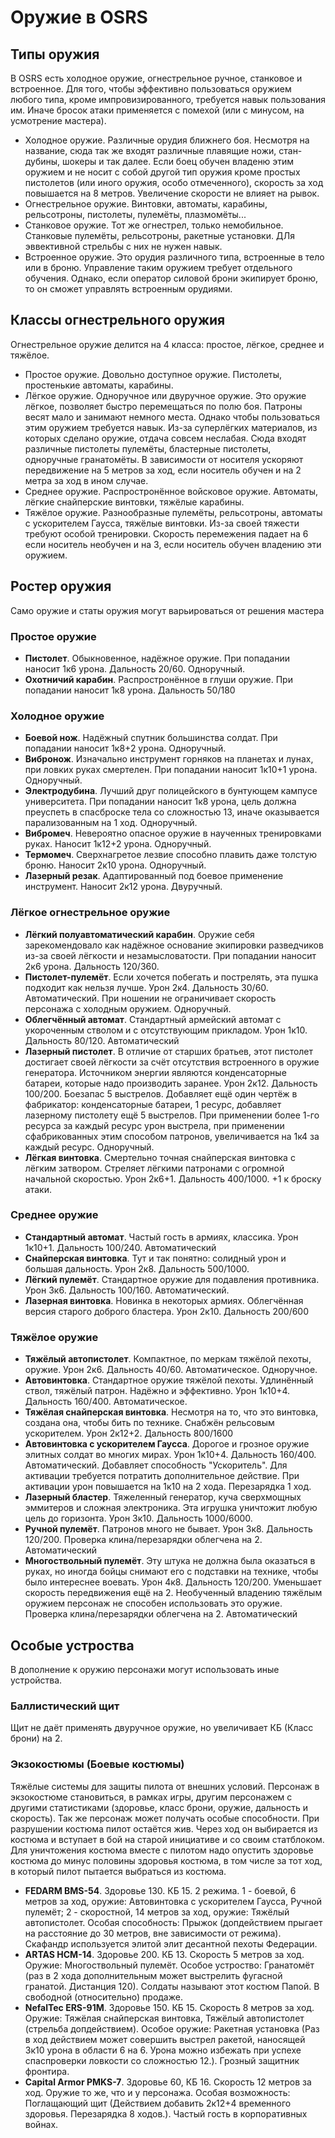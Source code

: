 # Оружие в OSRS
## Типы оружия
В OSRS есть холодное оружие, огнестрельное ручное, станковое и встроенное. Для того, чтобы эффективно пользоваться оружием любого типа, кроме импровизированного, требуется навык пользования им. Иначе бросок атаки применяется с помехой (или с минусом, на усмотрение мастера).

* Холодное оружие. Различные орудия ближнего боя. Несмотря на название, сюда так же входят различные плавящие ножи, стан-дубины, шокеры и так далее. Если боец обучен владеню этим оружием и не носит с собой другой тип оружия кроме простых пистолетов (или иного оружия, особо отмеченного), скорость за ход повышается на 8 метров. Увеличение скорости не влияет на рывок.
* Огнестрельное оружие. Винтовки, автоматы, карабины, рельсотроны, пистолеты, пулемёты, плазмомёты...
* Станковое оружие. Тот же огнестрел, только немобильное. Станковые пулемёты, рельсотроны, ракетные установки. ДЛя эввективной стрельбы с них не нужен навык.
* Встроенное оружие. Это орудия различного типа, встроенные в тело или в броню. Управление таким оружием требует отдельного обучения. Однако, если оператор силовой брони экипирует броню, то он сможет управлять встроенным орудиями.

## Классы огнестрельного оружия
Огнестрельное оружие делится на 4 класса: простое, лёгкое, среднее и тяжёлое.
* Простое оружие. Довольно доступное оружие. Пистолеты, простенькие автоматы, карабины.
* Лёгкое оружие. Одноручное или двуручное оружие. Это оружие лёгкое, позволяет быстро перемещаться по полю боя. Патроны весят мало и занимают немного места. Однако чтобы пользоваться этим оружием требуется навык. Из-за суперлёгких материалов, из которых сделано оружие, отдача совсем неслабая. Сюда входят различные пистолеты пулемёты, бластерные пистолеты, одноручные гранатомёты. В зависимости от носителя ускоряют передвижение на 5 метров за ход, если носитель обучен и на 2 метра за ход в ином случае.
* Среднее оружие. Распростронённое войсковое оружие. Автоматы, лёгкие снайперские винтовки, тяжёлые карабины.
* Тяжёлое оружие. Разнообразные пулемёты, рельсотроны, автоматы с ускорителем Гаусса, тяжёлые винтовки. Из-за своей тяжести требуют особой тренировки. Скорость перемежения падает на 6 если носитель необучен и на 3, если носитель обучен владению эти оружием.

## Ростер оружия
Само оружие и статы оружия могут варьироваться от решения мастера

### Простое оружие
* <b>Пистолет</b>. Обыкновенное, надёжное оружие. При попадании наносит 1к6 урона. Дальность 20/60. Одноручный.
* <b>Охотничий карабин</b>. Распростронённое в глуши оружие. При попадании наносит 1к8 урона. Дальность 50/180

### Холодное оружие
* <b>Боевой нож</b>. Надёжный спутник большинства солдат. При попадании наносит 1к8+2 урона. Одноручный.
* <b>Вибронож</b>. Изначально инструмент горняков на планетах и лунах, при ловких руках смертелен. При попадании наносит 1к10+1 урона. Одноручный.
* <b>Электродубина</b>. Лучший друг полицейского в бунтующем кампусе университета. При попадании наносит 1к8 урона, цель должна преуспеть в спасброске тела со сложностью 13, иначе оказывается парализованным на 1 ход. Одноручный.
* <b>Вибромеч</b>. Невероятно опасное оружие в наученных тренировками руках. Наносит 1к12+2 урона. Одноручный.
* <b>Термомеч</b>. Сверхнагретое лезвие способно плавить даже толстую броню. Наносит 2к10 урона. Одноручный.
* <b>Лазерный резак</b>. Адаптированный под боевое применение инструмент. Наносит 2к12 урона. Двуручный.

### Лёгкое огнестрельное оружие
* <b>Лёгкий полуавтоматический карабин</b>. Оружие себя зарекомендовало как надёжное основание экипировки разведчиков из-за своей лёгкости и незамысловатости. При попадании наносит 2к6 урона. Дальность 120/360.
* <b>Пистолет-пулемёт</b>. Если хочется побегать и пострелять, эта пушка подходит как нельзя лучше. Урон 2к4. Дальность 30/60. Автоматический. При ношении не ограничивает скорость персонажа с холодным оружием. Одноручный.
* <b>Облегчённый автомат</b>. Стандартный армейский автомат с укороченным стволом и с отсутствующим прикладом. Урон 1к10. Дальность 80/120. Автоматический
* <b>Лазерный пистолет</b>. В отличие от старших братьев, этот пистолет достигает своей лёгкости за счёт отсутствия встроенного в оружие генератора. Источником энергии являются конденсаторные батареи, которые надо производить заранее. Урон 2к12. Дальность 100/200. Боезапас 5 выстрелов. Добавляет ещё один чертёж в фабрикатор: конденсаторные батареи, 1 ресурс, добавляет лазерному пистолету ещё 5 выстрелов. При применении более 1-го ресурса за каждый ресурс урон выстрела, при применении сфабрикованных этим способом патронов, увеличивается на 1к4 за каждый ресурс. Одноручный.
* <b>Лёгкая винтовка</b>. Смертельно точная снайперская винтовка с лёгким затвором. Стреляет лёгкими патронами с огромной начальной скоростью. Урон 2к6+1. Дальность 400/1000. +1 к броску атаки.

### Среднее оружие
* <b>Стандартный автомат</b>. Частый гость в армиях, классика. Урон 1к10+1. Дальность 100/240. Автоматический
* <b>Снайперская винтовка</b>. Тут и так понятно: солидный урон и большая дальность. Урон 2к8. Дальность 500/1000.
* <b>Лёгкий пулемёт</b>. Стандартное оружие для подавления противника. Урон 3к6. Дальность 100/160. Автоматический.
* <b>Лазерная винтовка</b>. Новинка в некоторых армиях. Облегчённая версия старого доброго бластера. Урон 2к10. Дальность 200/600

### Тяжёлое оружие
* <b>Тяжёлый автопистолет</b>. Компактное, по меркам тяжёлой пехоты, оружие. Урон 2к6. Дальность 40/60. Автоматическое. Одноручное.
* <b>Автовинтовка</b>. Стандартное оружие тяжёлой пехоты. Удлинённый ствол, тяжёлый патрон. Надёжно и эффективно. Урон 1к10+4. Дальность 160/400. Автоматическое.
* <b>Тяжёлая снайперская винтовка</b>. Несмотря на то, что это винтовка, создана она, чтобы бить по технике. Снабжён рельсовым ускорителем. Урон 2к12+2. Дальность 800/1600
* <b>Автовинтовка с ускорителем Гаусса</b>. Дорогое и грозное оружие элитных солдат во многих мирах. Урон 1к10+4. Дальность 160/400. Автоматический. Добавляет способность "Ускоритель". Для активации требуется потратить дополнительное действие. При активации урон повышается на 1к10 на 2 хода. Перезарядка 1 ход.
* <b>Лазерный бластер</b>. Тяжеленный генератор, куча сверхмощных эммитеров и сложная электроника. Эта игрушка уничтожит любую цель до горизонта. Урон 3к10. Дальность 1000/6000.
* <b>Ручной пулемёт</b>. Патронов много не бывает. Урон 3к8. Дальность 120/200. Проверка клина/перезарядки облегчена на 2. Автоматический
* <b>Многоствольный пулемёт</b>. Эту штука не должна была оказаться в руках, но иногда бойцы снимают его с подставки на технике, чтобы было интереснее воевать. Урон 4к8. Дальность 120/200. Уменьшает скорость передвижения ещё на 2. Необученный владению тяжёлым оружием персонаж не способен использовать это оружие. Проверка клина/перезарядки облегчена на 2. Автоматический

## Особые устроства
В дополнение к оружию персонажи могут использовать иные устройства.

### Баллистический щит
Щит не даёт применять двуручное оружие, но увеличивает КБ (Класс брони) на 2.

### Экзокостюмы (Боевые костюмы)
Тяжёлые системы для защиты пилота от внешних условий. Персонаж в экзокостюме становиться, в рамках игры, другим персонажем с другими статистиками (здоровье, класс брони, оружие, дальность и скорость). Так же персонаж может получать особые способности. При разрушении костюма пилот остаётся жив. Через ход он выбирается из костюма и вступает в бой на старой инициативе и со своим статблоком. Для уничтожения костюма вместе с пилотом надо опустить здоровье костюма до минус половины здоровья костюма, в том числе за тот ход, в который пилот пытается выбраться из костюма.

* <b>FEDARM BMS-54</b>. Здоровье 130. КБ 15. 2 режима. 1 - боевой, 6 метров за ход, оружие: Автовинтовка с ускорителем Гаусса, Ручной пулемёт; 2 - скоростной, 14 метров за ход, оружие: Тяжёлый автопистолет. Особая способность: Прыжок (допдействием прыгает на расстояние до 30 метров, вне зависимости от режима). Скафандр используется элитой элит десантной пехоты Федерации.
* <b>ARTAS HCM-14</b>. Здоровье 200. КБ 13. Скорость 5 метров за ход. Оружие: Многоствольный пулемёт. Особое устроство: Гранатомёт (раз в 2 хода дополнительным может выстрелить фугасной гранатой. Дистанция 120). Солдаты называют этот костюм Папой. В свободной (относительно) продаже.
* <b>NefalTec ERS-91M</b>. Здоровье 150. КБ 15. Скорость 8 метров за ход. Оружие: Тяжёлая снайперская винтовка, Тяжёлый автопистолет (стрельба допдействием). Особое оружие: Ракетная установка (Раз в ход действием может совершить выстрел ракетой, наносящей 3к10 урона в области 6 на 6. Урона можно избежать при успехе спаспроверки ловкости со сложностью 12.). Грозный защитник фронтира.
* <b>Capital Armor PMKS-7</b>. Здоровье 60, КБ 16. Скорость 12 метров за ход. Оружие то же, что и у персонажа. Особая возможность: Поглащающий щит (Действием добавить 2к12+4 временного здоровья. Перезарядка 8 ходов.). Частый гость в корпоративных войнах.